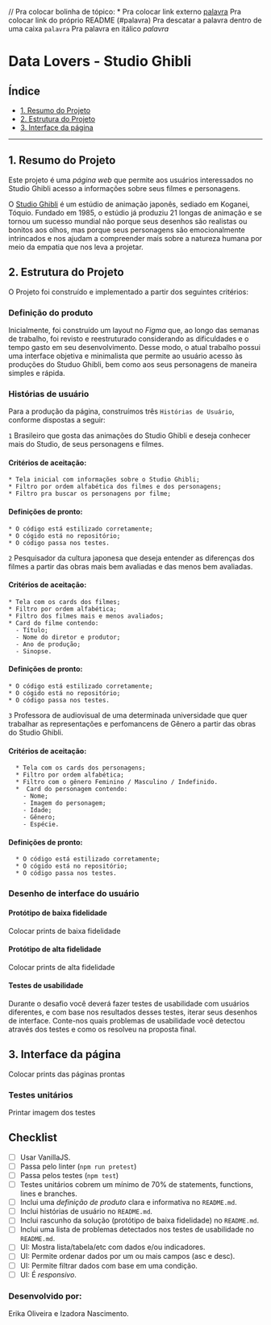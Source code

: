 // Pra colocar bolinha de tópico: *
Pra colocar link externo [palavra](link)
Pra colocar link do próprio README  (#palavra)
Pra descatar a palavra dentro de uma caixa `palavra`
Pra palavra en itálico _palavra_



# Data Lovers - Studio Ghibli

## Índice

* [1. Resumo do Projeto](#1-resumo-do-projeto)
* [2. Estrutura do Projeto](#2-estrutura-do-projeto)
* [3. Interface da página](3-interface-da-página)

***

## 1. Resumo do Projeto

Este projeto é uma _página web_ que permite aos usuários interessados no Studio Ghibli acesso a informações sobre seus filmes e personagens.

O [Studio Ghibli](https://studioghibli.com.br/studioghibli/) é um estúdio de animação japonês, sediado em Koganei, Tóquio. Fundado em 1985, o estúdio já produziu 21 longas de animação e se tornou um sucesso mundial não porque seus desenhos são realistas ou bonitos aos olhos, mas porque seus personagens são emocionalmente intrincados e nos ajudam a compreender mais sobre a natureza humana por meio da empatia que nos leva a projetar.

## 2. Estrutura do Projeto

O Projeto foi construído e implementado a partir dos seguintes critérios:

### Definição do produto

Inicialmente, foi construído um layout no _Figma_ que, ao longo das semanas de trabalho, foi revisto e reestruturado considerando as dificuldades e o tempo gasto em seu desenvolvimento. Desse modo, o atual trabalho possui uma interface objetiva e minimalista que permite ao usuário acesso às produções do Studuo Ghibli, bem como aos seus personagens de maneira simples e rápida.

### Histórias de usuário

Para a produção da página, construímos três `Histórias de Usuário`, conforme dispostas a seguir:

`1` Brasileiro que gosta das animações do Studio Ghibli e deseja conhecer mais do Studio, de seus personagens e filmes.

  #### Critérios de aceitação:
    * Tela inicial com informações sobre o Studio Ghibli;
    * Filtro por ordem alfabética dos filmes e dos personagens;
    * Filtro pra buscar os personagens por filme;
  
  #### Definições de pronto:
    * O código está estilizado corretamente;
    * O cógido está no repositório;
    * O código passa nos testes.

`2` Pesquisador da cultura japonesa que deseja entender as diferenças dos filmes a partir das obras mais bem avaliadas e das menos bem avaliadas.

  #### Critérios de aceitação:
    * Tela com os cards dos filmes;
    * Filtro por ordem alfabética;
    * Filtro dos filmes mais e menos avaliados;
    * Card do filme contendo:
      - Título;
      - Nome do diretor e produtor;
      - Ano de produção;
      - Sinopse.

  #### Definições de pronto:
    * O código está estilizado corretamente;
    * O cógido está no repositório;
    * O código passa nos testes.

`3` Professora de audiovisual de uma determinada universidade que quer trabalhar as representações e perfomancens de Gênero a partir das obras do Studio Ghibli.

  #### Critérios de aceitação:  
      * Tela com os cards dos personagens;
      * Filtro por ordem alfabética;
      * Filtro com o gênero Feminino / Masculino / Indefinido.
      *  Card do personagem contendo:
        - Nome;
        - Imagem do personagem;
        - Idade;
        - Gênero;
        - Espécie.

  #### Definições de pronto:
      * O código está estilizado corretamente;
      * O cógido está no repositório;
      * O código passa nos testes.

### Desenho de interface do usuário

#### Protótipo de baixa fidelidade

Colocar prints de baixa fidelidade 

#### Protótipo de alta fidelidade

Colocar prints de alta fidelidade

#### Testes de usabilidade

Durante o desafio você deverá fazer testes de usabilidade com usuários
diferentes, e com base nos resultados desses testes, iterar seus desenhos de
interface. Conte-nos quais problemas de usabilidade você detectou através dos
testes e como os resolveu na proposta final.

## 3. Interface da página

Colocar prints das páginas prontas

### Testes unitários

Printar imagem dos testes


## Checklist

* [ ] Usar VanillaJS.
* [ ] Passa pelo linter (`npm run pretest`)
* [ ] Passa pelos testes (`npm test`)
* [ ] Testes unitários cobrem um mínimo de 70% de statements, functions, lines e
  branches.
* [ ] Inclui uma _definição de produto_ clara e informativa no `README.md`.
* [ ] Inclui histórias de usuário no `README.md`.
* [ ] Inclui rascunho da solução (protótipo de baixa fidelidade) no `README.md`.
* [ ] Inclui uma lista de problemas detectados nos testes de usabilidade no
  `README.md`.
* [ ] UI: Mostra lista/tabela/etc com dados e/ou indicadores.
* [ ] UI: Permite ordenar dados por um ou mais campos (asc e desc).
* [ ] UI: Permite filtrar dados com base em uma condição.
* [ ] UI: É _responsivo_.

### Desenvolvido por:

Erika Oliveira e Izadora Nascimento. 